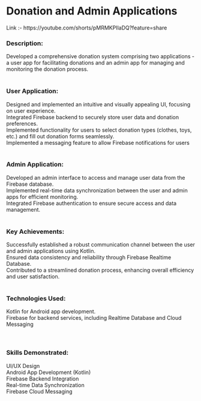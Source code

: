 <h1>Donation and Admin Applications</h1>
Link :- https://youtube.com/shorts/pMRMKPIlaDQ?feature=share
<h3>Description:</h3>
Developed a comprehensive donation system comprising two applications - a user app for facilitating donations and an admin app for managing and monitoring the donation process.
<br/>
<br/>
<h3>User Application:</h3>
Designed and implemented an intuitive and visually appealing UI, focusing on user experience.<br/>
Integrated Firebase backend to securely store user data and donation preferences.<br/>
Implemented functionality for users to select donation types (clothes, toys, etc.) and fill out donation forms seamlessly.<br/>
Implemented a messaging feature to allow Firebase notifications for users
<br/>
<br/>
<h3>Admin Application:</h3>
Developed an admin interface to access and manage user data from the Firebase database.<br/>
Implemented real-time data synchronization between the user and admin apps for efficient monitoring.<br/>
Integrated Firebase authentication to ensure secure access and data management.
<br/>
<br/>
<h3>Key Achievements:</h3>
Successfully established a robust communication channel between the user and admin applications using Kotlin.<br/>
Ensured data consistency and reliability through Firebase Realtime Database.<br/>
Contributed to a streamlined donation process, enhancing overall efficiency and user satisfaction.
<br/>
<br/>
<h3>Technologies Used:</h3>
Kotlin for Android app development.<br/>
Firebase for backend services, including Realtime Database and Cloud Messaging <br/>
<br/>
<br/>
<h3>Skills Demonstrated:</h3>
UI/UX Design<br/>
Android App Development (Kotlin)<br/>
Firebase Backend Integration<br/>
Real-time Data Synchronization<br/>
Firebase Cloud Messaging
